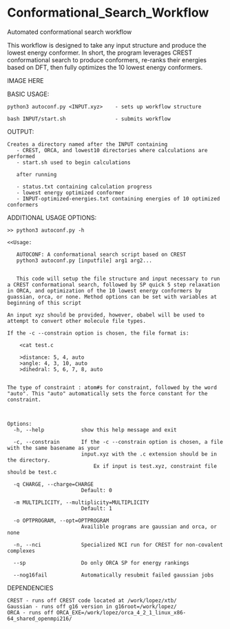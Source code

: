 # Conformational_Search_Workflow
Automated conformational search workflow

This workflow is designed to take any input structure and produce the lowest energy conformer. 
In short, the program leverages CREST conformational search to produce conformers, re-ranks their energies based on DFT, then fully optimizes the 10 lowest energy conformers. 

IMAGE HERE

BASIC USAGE:

    python3 autoconf.py <INPUT.xyz>    - sets up workflow structure
    
    bash INPUT/start.sh                - submits workflow
    
    
OUTPUT:

    Creates a directory named after the INPUT containing 
       - CREST, ORCA, and lowest10 directories where calculations are performed
       - start.sh used to begin calculations
       
       after running
       
       - status.txt containing calculation progress
       - lowest energy optimized conformer
       - INPUT-optimized-energies.txt containing energies of 10 optimized conformers
    
    
ADDITIONAL USAGE OPTIONS:

    >> python3 autoconf.py -h
    
    <<Usage:

       AUTOCONF: A conformational search script based on CREST
       python3 autoconf.py [inputfile] arg1 arg2...


       This code will setup the file structure and input necessary to run a CREST conformational search, followed by SP quick 5 step relaxation in ORCA, and optimization of the 10 lowest energy conformers by guassian, orca, or none. Method options can be set with variables at beginning of this script

    An input xyz should be provided, however, obabel will be used to attempt to convert other molecule file types.

    If the -c --constrain option is chosen, the file format is:

        <cat test.c

        >distance: 5, 4, auto
        >angle: 4, 3, 10, auto
        >dihedral: 5, 6, 7, 8, auto


    The type of constraint : atom#s for constraint, followed by the word "auto". This "auto" automatically sets the force constant for the constraint.



    Options:
      -h, --help            show this help message and exit
      
      -c, --constrain       If the -c --constrain option is chosen, a file with the same basename as your
                            input.xyz with the .c extension should be in the directory.        
                                Ex if input is test.xyz, constraint file should be test.c
                            
      -q CHARGE, --charge=CHARGE
                            Default: 0
                        
      -m MULTIPLICITY, --multiplicity=MULTIPLICITY
                            Default: 1
                        
      -o OPTPROGRAM, --opt=OPTPROGRAM
                            Availible programs are gaussian and orca, or none
                        
      -n, --nci             Specialized NCI run for CREST for non-covalent complexes
                        
      --sp                  Do only ORCA SP for energy rankings
      
      --nog16fail           Automatically resubmit failed gaussian jobs



DEPENDENCIES

    CREST - runs off CREST code located at /work/lopez/xtb/
    Gaussian - runs off g16 version in g16root=/work/lopez/
    ORCA - runs off ORCA_EXE=/work/lopez/orca_4_2_1_linux_x86-64_shared_openmpi216/
